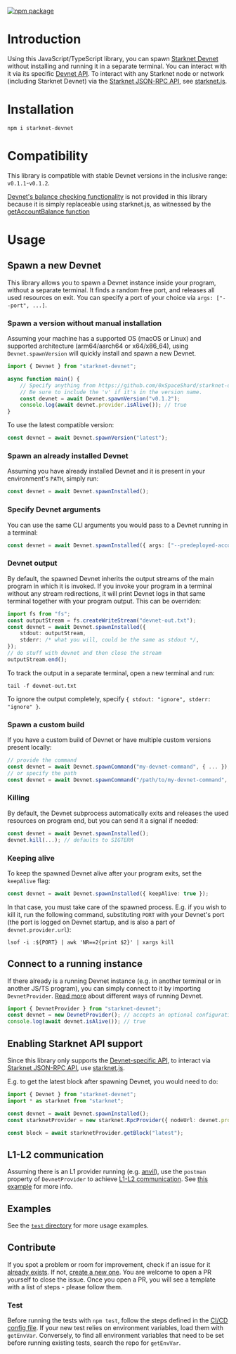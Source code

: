 [![npm package](https://img.shields.io/npm/v/starknet-devnet?color=blue)](https://www.npmjs.com/package/starknet-devnet)

# Introduction

Using this JavaScript/TypeScript library, you can spawn [Starknet Devnet](https://github.com/0xSpaceShard/starknet-devnet-rs/) without installing and running it in a separate terminal. You can interact with it via its specific [Devnet API](https://0xspaceshard.github.io/starknet-devnet-rs/docs/api#devnet-api). To interact with any Starknet node or network (including Starknet Devnet) via the [Starknet JSON-RPC API](https://0xspaceshard.github.io/starknet-devnet-rs/docs/api#starknet-api), see [starknet.js](https://www.starknetjs.com/).

# Installation

```
npm i starknet-devnet
```

# Compatibility

This library is compatible with stable Devnet versions in the inclusive range: `v0.1.1`-`v0.1.2`.

[Devnet's balance checking functionality](https://0xspaceshard.github.io/starknet-devnet-rs/docs/balance#check-balance) is not provided in this library because it is simply replaceable using starknet.js, as witnessed by the [getAccountBalance function](./test/util.ts#L57)

# Usage

## Spawn a new Devnet

This library allows you to spawn a Devnet instance inside your program, without a separate terminal. It finds a random free port, and releases all used resources on exit. You can specify a port of your choice via `args: ["--port", ...]`.

### Spawn a version without manual installation

Assuming your machine has a supported OS (macOS or Linux) and supported architecture (arm64/aarch64 or x64/x86_64), using `Devnet.spawnVersion` will quickly install and spawn a new Devnet.

```typescript
import { Devnet } from "starknet-devnet";

async function main() {
    // Specify anything from https://github.com/0xSpaceShard/starknet-devnet-rs/releases
    // Be sure to include the 'v' if it's in the version name.
    const devnet = await Devnet.spawnVersion("v0.1.2");
    console.log(await devnet.provider.isAlive()); // true
}
```

To use the latest compatible version:

```typescript
const devnet = await Devnet.spawnVersion("latest");
```

### Spawn an already installed Devnet

Assuming you have already installed Devnet and it is present in your environment's `PATH`, simply run:

```typescript
const devnet = await Devnet.spawnInstalled();
```

### Specify Devnet arguments

You can use the same CLI arguments you would pass to a Devnet running in a terminal:

```typescript
const devnet = await Devnet.spawnInstalled({ args: ["--predeployed-accounts", "3"] });
```

### Devnet output

By default, the spawned Devnet inherits the output streams of the main program in which it is invoked. If you invoke your program in a terminal without any stream redirections, it will print Devnet logs in that same terminal together with your program output. This can be overriden:

```typescript
import fs from "fs";
const outputStream = fs.createWriteStream("devnet-out.txt");
const devnet = await Devnet.spawnInstalled({
    stdout: outputStream,
    stderr: /* what you will, could be the same as stdout */,
});
// do stuff with devnet and then close the stream
outputStream.end();
```

To track the output in a separate terminal, open a new terminal and run:

```
tail -f devnet-out.txt
```

To ignore the output completely, specify `{ stdout: "ignore", stderr: "ignore" }`.

### Spawn a custom build

If you have a custom build of Devnet or have multiple custom versions present locally:

```typescript
// provide the command
const devnet = await Devnet.spawnCommand("my-devnet-command", { ... });
// or specify the path
const devnet = await Devnet.spawnCommand("/path/to/my-devnet-command", { ... });
```

### Killing

By default, the Devnet subprocess automatically exits and releases the used resources on program end, but you can send it a signal if needed:

```typescript
const devnet = await Devnet.spawnInstalled();
devnet.kill(...); // defaults to SIGTERM
```

### Keeping alive

To keep the spawned Devnet alive after your program exits, set the `keepAlive` flag:

```typescript
const devnet = await Devnet.spawnInstalled({ keepAlive: true });
```

In that case, you must take care of the spawned process. E.g. if you wish to kill it, run the following command, substituting `PORT` with your Devnet's port (the port is logged on Devnet startup, and is also a part of `devnet.provider.url`):

```
lsof -i :${PORT} | awk 'NR==2{print $2}' | xargs kill
```

## Connect to a running instance

If there already is a running Devnet instance (e.g. in another terminal or in another JS/TS program), you can simply connect to it by importing `DevnetProvider`. [Read more](https://0xspaceshard.github.io/starknet-devnet-rs/docs/category/running) about different ways of running Devnet.

```typescript
import { DevnetProvider } from "starknet-devnet";
const devnet = new DevnetProvider(); // accepts an optional configuration object
console.log(await devnet.isAlive()); // true
```

## Enabling Starknet API support

Since this library only supports the [Devnet-specific API](https://0xspaceshard.github.io/starknet-devnet-rs/docs/api#devnet-api), to interact via [Starknet JSON-RPC API](https://0xspaceshard.github.io/starknet-devnet-rs/docs/api#starknet-api), use [starknet.js](https://www.starknetjs.com/).

E.g. to get the latest block after spawning Devnet, you would need to do:

```typescript
import { Devnet } from "starknet-devnet";
import * as starknet from "starknet";

const devnet = await Devnet.spawnInstalled();
const starknetProvider = new starknet.RpcProvider({ nodeUrl: devnet.provider.url });

const block = await starknetProvider.getBlock("latest");
```

## L1-L2 communication

Assuming there is an L1 provider running (e.g. [anvil](https://github.com/foundry-rs/foundry/tree/master/crates/anvil)), use the `postman` property of `DevnetProvider` to achieve [L1-L2 communication](https://0xspaceshard.github.io/starknet-devnet-rs/docs/postman). See [this example](https://github.com/0xSpaceShard/starknet-devnet-js/blob/master/test/postman.test.ts) for more info.

## Examples

See the [`test` directory](https://github.com/0xSpaceShard/starknet-devnet-js/tree/master/test) for more usage examples.

## Contribute

If you spot a problem or room for improvement, check if an issue for it [already exists](https://github.com/0xSpaceShard/starknet-devnet-js/issues). If not, [create a new one](https://github.com/0xSpaceShard/starknet-devnet-js/issues/new). You are welcome to open a PR yourself to close the issue. Once you open a PR, you will see a template with a list of steps - please follow them.

### Test

Before running the tests with `npm test`, follow the steps defined in the [CI/CD config file](.circleci/config.yml). If your new test relies on environment variables, load them with `getEnvVar`. Conversely, to find all environment variables that need to be set before running existing tests, search the repo for `getEnvVar`.
